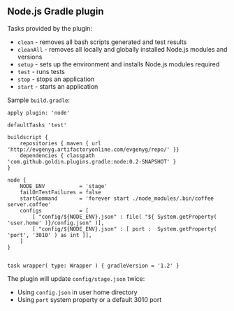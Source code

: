 Node.js Gradle plugin
----------------------

Tasks provided by the plugin:

* `clean`    - removes all bash scripts generated and test results
* `cleanAll` - removes all locally and globally installed Node.js modules and versions
* `setup`    - sets up the environment and installs Node.js modules required
* `test`     - runs tests
* `stop`     - stops an application
* `start`    - starts an application


Sample `build.gradle`:

    apply plugin: 'node'

    defaultTasks 'test'

    buildscript {
        repositories { maven { url 'http://evgenyg.artifactoryonline.com/evgenyg/repo/' }}
        dependencies { classpath   'com.github.goldin.plugins.gradle:node:0.2-SNAPSHOT' }
    }

    node {
        NODE_ENV           = 'stage'
        failOnTestFailures = false
        startCommand       = 'forever start ./node_modules/.bin/coffee server.coffee'
        configs            = [
            [ "config/${NODE_ENV}.json" : file( "${ System.getProperty( 'user.home' )}/config.json" )],
            [ "config/${NODE_ENV}.json" : [ port :  System.getProperty( 'port', '3010' ) as int ]],
        ]
    }


    task wrapper( type: Wrapper ) { gradleVersion = '1.2' }

The plugin will update `config/stage.json` twice:

* Using `config.json` in user home directory
* Using `port` system property or a default 3010 port
